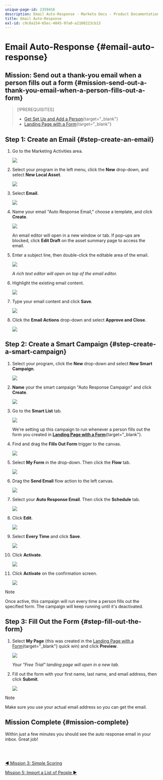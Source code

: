 ```yaml
---
unique-page-id: 2359416
description: Email Auto-Response - Marketo Docs - Product Documentation
title: Email Auto-Response
exl-id: c9c0a154-65ec-4845-97a0-a2100223cb13
---
```

# Email Auto-Response {#email-auto-response}

## Mission: Send out a thank-you email when a person fills out a form {#mission-send-out-a-thank-you-email-when-a-person-fills-out-a-form}

>[!PREREQUISITES]
>
>* [Get Set Up and Add a Person](/help/marketo/getting-started/quick-wins/get-set-up-and-add-a-person.md){target="_blank"}
>* [Landing Page with a Form](/help/marketo/getting-started/quick-wins/landing-page-with-a-form.md){target="_blank"}

## Step 1: Create an Email {#step-create-an-email}

1. Go to the Marketing Activities area.

   ![](assets/email-auto-response-1.png)

1. Select your program in the left menu, click the **New** drop-down, and select **New Local Asset**.

   ![](assets/email-auto-response-2.png)

1. Select **Email**.

   ![](assets/email-auto-response-3.png)

1. Name your email "Auto Response Email," choose a template, and click **Create**.

   ![](assets/email-auto-response-4.png)

   An email editor will open in a new window or tab. If pop-ups are blocked, click **Edit Draft** on the asset summary page to access the email.

1. Enter a subject line, then double-click the editable area of the email.

   ![](assets/email-auto-response-5.png)

   _A rich text editor will open on top of the email editor._

1. Highlight the existing email content.

   ![](assets/email-auto-response-6.png)

1. Type your email content and click **Save**.

   ![](assets/email-auto-response-7.png)

1. Click the **Email Actions** drop-down and select **Approve and Close**.

   ![](assets/email-auto-response-8.png)

## Step 2: Create a Smart Campaign {#step-create-a-smart-campaign}

1. Select your program, click the **New** drop-down and select **New Smart Campaign**.

   ![](assets/email-auto-response-9.png)

1. **Name** your the smart campaign "Auto Response Campaign" and click **Create**.

   ![](assets/email-auto-response-10.png)

1. Go to the **Smart List** tab.

   ![](assets/email-auto-response-11.png)

   We're setting up this campaign to run whenever a person fills out the form you created in [**Landing Page with a Form**](/help/marketo/getting-started/quick-wins/landing-page-with-a-form.md){target="_blank"}.

1. Find and drag the **Fills Out Form** trigger to the canvas.

   ![](assets/email-auto-response-12.png)

1. Select **My Form** in the drop-down. Then click the **Flow** tab.

   ![](assets/email-auto-response-13.png)

1. Drag the **Send Email** flow action to the left canvas.

   ![](assets/email-auto-response-14.png)

1. Select your **Auto Response Email**. Then click the **Schedule** tab.

   ![](assets/email-auto-response-15.png)

1. Click **Edit**.

   ![](assets/email-auto-response-16.png)

1. Select **Every Time** and click **Save**.

   ![](assets/email-auto-response-17.png)

1. Click **Activate**.

   ![](assets/email-auto-response-18.png)

1. Click **Activate** on the confirmation screen.

   ![](assets/email-auto-response-19.png)

>[!NOTE]
>
>Once active, this campaign will run every time a person fills out the specified form. The campaign will keep running until it's deactivated.

## Step 3: Fill Out the Form {#step-fill-out-the-form}

1. Select **My Page** (this was created in the [Landing Page with a Form](/help/marketo/getting-started/quick-wins/landing-page-with-a-form.md){target="_blank"} quick win) and click **Preview**.

   ![](assets/email-auto-response-20.png)

   _Your "Free Trial" landing page will open in a new tab._

1. Fill out the form with your first name, last name, and email address, then click **Submit**.

   ![](assets/email-auto-response-21.png)

>[!NOTE]
>
>Make sure you use your actual email address so you can get the email.

## Mission Complete {#mission-complete}

Within just a few minutes you should see the auto response email in your inbox. Great job!

<br>&nbsp;

[◄ Mission 3: Simple Scoring](/help/marketo/getting-started/quick-wins/simple-scoring.md)

[Mission 5: Import a List of People ►](/help/marketo/getting-started/quick-wins/import-a-list-of-people.md)
